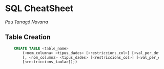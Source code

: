 # SQL CheatSheet
*Pau Tarragó Navarra*

## Table Creation
```sql
	CREATE TABLE <table_name>
		(<nom_columna> <tipus_dades> [<restriccions_col>] [<val_per_defecte>]
		[, <nom_columna> <tipus_dades> [<restriccions_col>] [<val_per_defecte>]...]
		[<restriccions_taula>]);)
```
